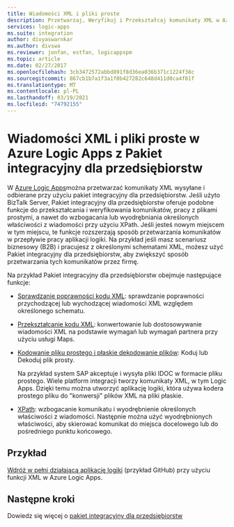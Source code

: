 ```yaml
---
title: Wiadomości XML i pliki proste
description: Przetwarzaj, Weryfikuj i Przekształcaj komunikaty XML w Azure Logic Apps z Pakiet integracyjny dla przedsiębiorstw
services: logic-apps
ms.suite: integration
author: divyaswarnkar
ms.author: divswa
ms.reviewer: jonfan, estfan, logicappspm
ms.topic: article
ms.date: 02/27/2017
ms.openlocfilehash: 3cb3472572abbd891f8d36ea036b371c1224f38c
ms.sourcegitcommit: 867cb1b7a1f3a1f0b427282c648d411d0ca4f81f
ms.translationtype: MT
ms.contentlocale: pl-PL
ms.lasthandoff: 03/19/2021
ms.locfileid: "74792155"
---
```

# <a name="xml-messages-and-flat-files-in-azure-logic-apps-with-enterprise-integration-pack"></a>Wiadomości XML i pliki proste w Azure Logic Apps z Pakiet integracyjny dla przedsiębiorstw

W [Azure Logic Apps](logic-apps-overview.md)można przetwarzać komunikaty XML wysyłane i odbierane przy użyciu pakiet integracyjny dla przedsiębiorstw. Jeśli użyto BizTalk Server, Pakiet integracyjny dla przedsiębiorstw oferuje podobne funkcje do przekształcania i weryfikowania komunikatów, pracy z plikami prostymi, a nawet do wzbogacania lub wyodrębniania określonych właściwości z wiadomości przy użyciu XPath. Jeśli jesteś nowym miejscem w tym miejscu, te funkcje rozszerzają sposób przetwarzania komunikatów w przepływie pracy aplikacji logiki. Na przykład jeśli masz scenariusz biznesowy (B2B) i pracujesz z określonymi schematami XML, możesz użyć Pakiet integracyjny dla przedsiębiorstw, aby zwiększyć sposób przetwarzania tych komunikatów przez firmę.

Na przykład Pakiet integracyjny dla przedsiębiorstw obejmuje następujące funkcje:

* [Sprawdzanie poprawności kodu XML](logic-apps-enterprise-integration-xml-validation.md): sprawdzanie poprawności przychodzącej lub wychodzącej wiadomości XML względem określonego schematu.

* [Przekształcanie kodu XML](logic-apps-enterprise-integration-transform.md): konwertowanie lub dostosowywanie wiadomości XML na podstawie wymagań lub wymagań partnera przy użyciu usługi Maps.

* [Kodowanie pliku prostego i płaskie dekodowanie plików](logic-apps-enterprise-integration-flatfile.md): Koduj lub Dekoduj plik prosty.

  Na przykład system SAP akceptuje i wysyła pliki IDOC w formacie pliku prostego. Wiele platform integracji tworzy komunikaty XML, w tym Logic Apps. Dzięki temu można utworzyć aplikację logiki, która używa kodera prostego pliku do "konwersji" plików XML na pliki płaskie.

* [XPath](workflow-definition-language-functions-reference.md#xpath): wzbogacanie komunikatu i wyodrębnienie określonych właściwości z wiadomości. Następnie można użyć wyodrębnionych właściwości, aby skierować komunikat do miejsca docelowego lub do pośredniego punktu końcowego.

## <a name="sample"></a>Przykład

[Wdróż w pełni działającą aplikację logiki](https://github.com/Azure/azure-quickstart-templates/tree/master/201-logic-app-veter-pipeline) (przykład GitHub) przy użyciu funkcji XML w Azure Logic Apps.

## <a name="next-steps"></a>Następne kroki

Dowiedz się więcej o [pakiet integracyjny dla przedsiębiorstw](logic-apps-enterprise-integration-overview.md)
